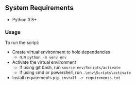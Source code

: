 ## System Requirements
* Python 3.8+

### Usage
To run the script:

* Create virtual environment to hold dependencies
  * run `python -m venv env`
* Activate the virtual environment
  * If using git bash, run `source env/Scripts/activate`
  * If using cmd or powershell, run `.\env\Scripts\activate`
* Install requirements `pip install -r requirements.txt`